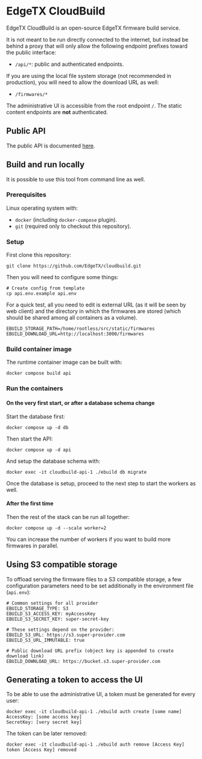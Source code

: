 # EdgeTX CloudBuild

EdgeTX CloudBuild is an open-source EdgeTX firmware build service.

It is not meant to be run directly connected to the internet, but instead be behind a
proxy that will only allow the following endpoint prefixes toward the public interface:
- `/api/*`: public and authenticated endpoints.

If you are using the local file system storage (not recommended in production), you will need
to allow the download URL as well:
- `/firmwares/*`

The administrative UI is accessible from the root endpoint `/`. The static content endpoints are
**not** authenticated.

## Public API

The public API is documented [here](doc/PublicAPI.md).


## Build and run locally

It is possible to use this tool from command line as well.

### Prerequisites

Linux operating system with:
- `docker` (including `docker-compose` plugin).
- `git` (required only to checkout this repository).

### Setup

First clone this repository:

``` shell
git clone https://github.com/EdgeTX/cloudbuild.git
```

Then you will need to configure some things:

``` shell
# Create config from template
cp api.env.example api.env
```

For a quick test, all you need to edit is external URL (as it will be seen by web client)
and the directory in which the firmwares are stored (which should be shared among all 
containers as a volume).

```
EBUILD_STORAGE_PATH=/home/rootless/src/static/firmwares
EBUILD_DOWNLOAD_URL=http://localhost:3000/firmwares
```

### Build container image

The runtime container image can be built with:

``` shell
docker compose build api
```

### Run the containers

#### On the very first start, or after a database schema change

Start the database first:

``` shell
docker compose up -d db
```

Then start the API:

``` shell
docker compose up -d api
```

And setup the database schema with:

``` shell
docker exec -it cloudbuild-api-1 ./ebuild db migrate
```

Once the database is setup, proceed to the next step to start the workers as well.

#### After the first time

Then the rest of the stack can be run all together:

``` shell
docker compose up -d --scale worker=2
```

You can increase the number of workers if you want to build more firmwares in parallel.


## Using S3 compatible storage

To offload serving the firmware files to a S3 compatible storage, a few configuration
parameters need to be set additionally in the environment file (`api.env`):

```
# Common settings for all provider
EBUILD_STORAGE_TYPE: S3
EBUILD_S3_ACCESS_KEY: myAccessKey
EBUILD_S3_SECRET_KEY: super-secret-key

# These settings depend on the provider:
EBUILD_S3_URL: https://s3.super-provider.com
EBUILD_S3_URL_IMMUTABLE: true

# Public download URL prefix (object key is appended to create download link)
EBUILD_DOWNLOAD_URL: https://bucket.s3.super-provider.com
```

## Generating a token to access the UI

To be able to use the administrative UI, a token must be generated for every user:

``` shell
docker exec -it cloudbuild-api-1 ./ebuild auth create [some name]
AccessKey: [some access key]
SecretKey: [very secret key]
```

The token can be later removed:

``` shell
docker exec -it cloudbuild-api-1 ./ebuild auth remove [Access Key]
token [Access Key] removed
```
